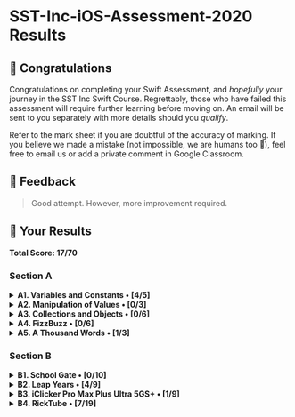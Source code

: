 #  SST-Inc-iOS-Assessment-2020 Results

## 🎉 Congratulations

Congratulations on completing your Swift Assessment, and *hopefully* your journey in the SST Inc Swift Course. Regrettably, those who have failed this assessment will require further learning before moving on. An email will be sent to you separately with more details should you *qualify*.

Refer to the mark sheet if you are doubtful of the accuracy of marking. If you believe we made a mistake (not impossible, we are humans too 💩), feel free to email us or add a private comment in Google Classroom.

## 👀 Feedback

>
> Good attempt. However, more improvement required.
>

## 🤡 Your Results

**Total Score: 17/70**

### Section A

<details>
<summary><strong>A1. Variables and Constants • [4/5]</strong></summary>

1. Create a variable, called `rickrolls`, and set it to the number of times you have been rick-rolled by your fellow iOS teachers (any number works). `[1m]`

```swift
var rickrolls = 1
```

> 1m 

---

2. Create a constant of the type `Double`, called `magicNumber`, and set it to `3`. `[2m]`

```swift
let magicNumber = 3
```

> 1m

---

3. What is the difference between a variable and a constant? `[2m]`

```txt
Answer: The difference between a variable and constant is that the variable chages and varies whereas a constant stays the same all the time.
```

> 2m

</details>

<details>
<summary><strong>A2. Manipulation of Values • [0/3]</strong></summary>

1. `(x + x)` as a `String`. `[1m]`

```swift
let x +x = 138840
```

> 0m

---

2. `x`²¹. `[1m]`

```swift
let x^21 = 4.690042692675807e101
```

> 0m

---

3. Last digit of `x`. `[1m]`

```swift
1
```

> 0m

</details>

<details>
<summary><strong>A3. Collections and Objects • [0/6]</strong></summary>

1. Define a structure (struct) called `Teacher` with the properties: `name`, `wearsGlasses`, and an **optional** value: `watchColor`, with the most appropriate types based on the table above. `[2m]`

```swift
struct{teacher(name:String, wearsGlasses: Bool, watchColor: String)}
```

> 0m

---

2. Create an array called `teachers` containing multiple instances of `Teacher` using the details provided in the table above. `[2m]`

```swift
Array = teachers
```

> 0m

---

3. For each `name` in the array declared previously, add `" is the best"` to the end of the `name`, and print it out individually. `[2m]`

```swift
Print(nameisthebest: String)
```

> 0m

</details>

<details>
<summary><strong>A4. FizzBuzz • [0/6]</strong></summary>

1. Create a function called `fizzBuzz` which takes a parameter `number` of type `Int` and returns a `String` ("Fizz", "Buzz", "FizzBuzz", or the number itself) based on the conditions above. Refer to the sample Input/Output. `[4m]`

```swift
func fizzbuzz() {
    if Int {
        = multiple of 3
        print fizz
        }
    if Int {
        = multiple of 4
        print buzz
    }
    else
    print Int
    
    }
    
}
```

> 0m

---

2. Hence, **using the function you created above**, print out the corresponding values when the numbers 1 to 50 are input, each on a new line. `[2m]`

```swift
print(Int or String)
```

> 0m

</details>

<details>
<summary><strong>A5. A Thousand Words • [1/3]</strong></summary>

1. Given an image view, `imageView`, and an image called `wheres_waldo` in `Assets.xcassets`, display the image. `[1m]`

```swift
let imageView = UIImageView 
display (Assets.xcassets,: wheres_waldo)
```

> 0m

---

2. Adjust the `contentMode` value of the image such that the entire image can be viewed, without getting cropped, while keeping the aspect ratio (not stretched/squashed). `[1m]`

```swift
let contentMode = length * length
```

> 0m

---

3. What is the difference between `UIImageView` and `UIImage`? Why are we unable to use them interchangeably? `[1m]`

```txt
Answer: UIImage is something that manages image data in the app while UIImageView is something that displays a single image.
```

> 1m

</details>

### Section B

<details>
<summary><strong>B1. School Gate • [0/10]</strong></summary>

1. Given the variables above, write a set of conditions that tell the gate whether or not to unlock. `[5m]`

```swift
let withinOperatingHours = false
let isStudentPass = false
let isTeacherPass = false
let isFire = false
var isUnlocked = false

let withinOperatingHours = false
let isStudentPass = false
let isTeacherPass = false
let isFire = true
var isUnlocked = true
```

> 0m

---

2. Assuming the day starts when the program runs, write a program to keep track of the number of seconds elapsed (passed), printing the value every second. `[5m]`

```swift
let timeofday = 0
after; every; 1; second;, let timeofday +1
after timeofday passed 86400, reset timer
```

> 0m

</details>

<details>
<summary><strong>B2. Leap Years • [4/9]</strong></summary>

1. Kesler's bugged code is shown below. There are **5 errors** present. Fix them. `[5m]`

```swift
func isLeap(year: Int) -> <#Return Type#> {
    
    var valueisLeap  = true
    
    if year / 4 == 0 {
        
        valueisLeap = true
        
        if year % 100 == 0 {
            
            valueisLeap = year % 400 == Int(0.0)
            
        }
    }
    
    return valueisLeap
}
```

> 2m

---

2. What is this feature called? How is it useful? How can Kesler get rid of it? `[2m]`

```txt
Answer: This feature is called a breakpoint. It is useful as it can help programmers debug their code by checking their code without that line that is breakpointted and see if it works. Kesler can get rid of it by sliding it to the left and making it disappear or rick clicking on it and clicking 'delete breakpoint'. 
```

> 1m

---

3. What might have caused the SIGABRT error, assuming that the app ran fine before he edited his Storyboard? Is a SIGTERM error the same as a SIGABRT error? When does a SIGTERM error occur. `[2m]`

```txt
Answer: The SIGABRT error might have been because of the indentifier that was wrong. A SIGTERM error and a SIGBART error is different as the former occurs when the code is involved while the latter will occur if the storyboard has an error. 
```

> 1m

</details>

<details>
<summary><strong>B3. iClicker Pro Max Plus Ultra 5GS+ • [1/9]</strong></summary>

1. Label is to be set to your name when the program runs initially. `[1m]`
2. Border radius of the button is to be set to `15`. `[1m]`
3. Background color of the button should change to a random color each time the button is pressed. `[2m]`
4. Label should display the number of times the button has been clicked whenever the button is tapped. `[1m]`
5. Every 17 clicks,
    * Label should be set to the time in seconds since the first click, e.g. `"30s"`. `[2m]`
    * Text on the button is to be set to `"Yay"` (Hint: The correct answer requires setting text for the `.normal` state). `[1m]`
    * Reset the text on the button back to +1 after the next click. `[1m]`

```swift
public func viewDidLoad() {
    /// Treat this function as your typical `viewDidLoad()`.
    // type code here
    
    super.viewDidLoad()
    
}

public func viewDidAppear(_ animated: Bool) {
    /// Treat this function as your typical `viewDidAppear(_:)`.
    // type code here
    
}

public func onButtonPress() {
    /// Treat this function as your typical `@IBAction` which is linked to the button.
    // type code here
    count += 1
    counterLabel.text = "\(count)"
    
}
```

> 1m

</details>

<details>
<summary><strong>B4. RickTube • [7/19]</strong></summary>

1. Create a new iOS App (use Swift and Storyboard) with `Xcode.app`. Save it in the test directory you previously downloaded. `[1m]`
2. Open `Main.storyboard` and create the user interface based on the specifications below. `[18m]`

```txt
Save the App (1m)
Create an Xcode iOS App with Swift and Storyboard (2m)
Embed UINavigationController (0m)
Make it initial view controller (0m)
Add UINavigationBar right bar button item (0m)
Add UIImageView (2m)
Add UIStackView (2m)
Add UIButton's in UIStackView (2m, Not in Stack View)
Add UITableView (0m)
Add UITableViewCell (0m)
```

</details>
